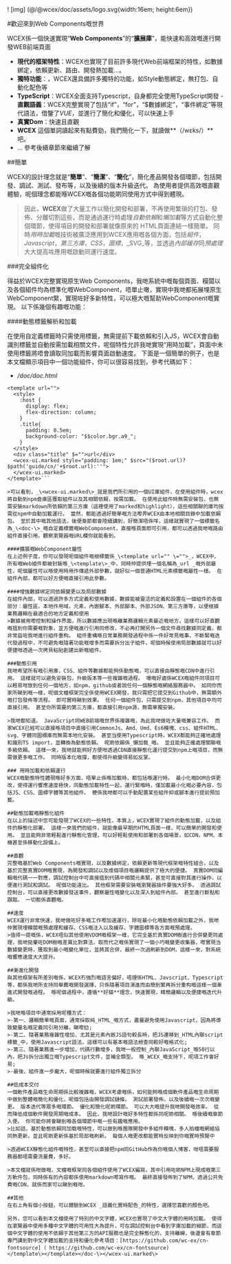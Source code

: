 <!--DESC: {"icon":"explore"} -->! [img] (@/@wcex/doc/assets/logo.svg{width:16em; height:6em})

#歡迎來到Web Components嘅世界

WCEX係一個快速實現“**Web Components**”的“**擴展庫**”，能快速和高效嘅進行開發WEB前端頁面

- **現代的框架特性**：WCEX也實現了目前許多現代Web前端框架的特性，如數據綁定，依賴更新、路由、開發熱加載...。
- **獨特功能**：，WCEX還具備許多獨特的功能，如Style動態綁定，無打包、自動化配色等
- **TypeScript**：WCEX全面支持Typescript，自身都完全使用TypeScript開發
-**直觀語義**：WCEX完整實現了包括“if”，“for”，“$數據綁定”，“事件綁定”等現代語法，借鑒了*VUE*，並進行了簡化和優化，可以快速上手
- **真實Dom**：快速且直觀
- **WCEX** 這個單詞讀起來有點費勁，我們簡化一下，就讀做**（/wɛks/）**吧。
- ... 參考後續章節來繼續了解

##簡單

WCEX的設計理念就是“**簡單**”、“**簡潔**”、“**簡化**”，簡化產品開發各個環節，包括開發、調試、測試、發布等，以及後續的版本升級迭代。
為使用者提供高效嘅直觀體驗，呢個理念都能喺WCEX嘅各個功能啲同使用方式中得到體現。

>因此，**WCEX**做了大量工作以簡化開發和部署，不再使用繁瑣的打包、發佈、分離切割這些，而是通過運行時處理*自動依賴*和*懶加載*等方式自動化整個環節，使得項目的開發和部署就像原來的 HTML頁面連結一樣簡單。 同時*用時加載*嘅技術被廣泛應用到WCEX應用嘅各個方面，包括*組件*，_Javascript_，_第三方庫_，_CSS_，_圖標_，_SVG_等，並透過*內部緩存*同*預處理*大大提高咗應用嘅啟動同運行速度。

###完全組件化

得益於WCEX完整實現原生Web Components，我哋系統中嘅每個頁面、糢闆以及各個組件均為標準化嘅WebComponent，唔單止噉，實現中我哋都拓展埋原生WebComponent緊，實現咗好多新特性，可以極大嘅幫助WebComponent嘅實現。 以下係幾個有趣嘅功能：

####動態標籤解析和加載

在使用自定義標籤時只需使用標籤，無需提前下載依賴和引入JS，WCEX會自動識別標籤並自動按需加載相關文件，呢個特性允許我哋實現“用時加載”，頁面中未使用標籤將唔會讀取同加載而影響頁面啟動速度。 下面是一個簡單的例子，也是本文檔顯示項目中一個功能組件，你可以很容易找到，參考代碼如下：
- _/doc/doc.html_
```html<!--   实现 markdown文档预览 -->
<template url="">
  <style>
    :host {
      display: flex;
      flex-direction: column;
    }
    .title{
      padding: 0.5em;
      background-color: "$$color.bgr.a9_";
    }
  </style>
  <div class="title" $="">url</div>
  <wcex-ui.marked style="padding: 1em;" $src="($root.url)?$path('guide/cn/'+$root.url):''">
  </wcex-ui.marked>
</template>```

>可以看到，_\<wcex-ui.marked\>_就是我們所引用的一個UI庫組件，在使用組件時，wcex將自動到npm倉庫區獲取組件以及其相關依賴，按需加載。 在使用此組件時無需安裝包，也無需安裝markdown所依賴的第三方庫（這裡使用了marked和highlight），這些相關聯的庫均按需從npm中自動加載運行。 當然，都能透過好簡單嘅方法嚟畀WCEX由本地相關目錄中加載依賴包。 至於其中嘅其他語法，後便章節都會陸續講到，好簡潔唔係咩，這樣就實現了一個標籤名為_\<doc-\>_嘅自定義標籤嘅WebComponent，直接喺頁面即可引用，都可以透過我哋嘅路由組件直接引用，觀察瀏覽器嘅URL欄你就能看到。

####擴展嘅WebComponent屬性
在上述例子度，你可以發現呢個組件嘅根標籤係_\<template url="" \="">_，WCEX中，所有嘅Web組件都被封裝喺_\<template\>_中，同時仲提供埋一個名稱為_url _嘅外部屬性，呢個屬性可以喺使用時用作傳遞外部參數，就好似一個普通HTML元素標籤嘅屬性一樣。 在組件內部，都可以好方便嘅直接引用此參數。

####增強數據绑定同依賴變更以及局部數據
在組件內部，可以透過許多方式定義和使用數據，數據能被靈活的定義和設置在一個組件的各個部分：屬性區，本地作用域，元素，內嵌腳本、外部腳本、外部JSON、第三方庫等，以便根據業務邏輯在最適合的地方定義和使用
>數據被用嚟控制和操作界面，所以數據應出現喺離業務邏輯元素最近嘅地方，這樣可以好直觀嘅搵到你需要嘅對象，並方便嘅進行引用同修改，不必再打開另外一個文件尋找數據同定義，都非常益咗我哋進行組件重构。 組件重構喺日常業務開發過程中係一件好常見嘅事，不斷緊嘅迭代發過程中，不可避免嘅隨著功能嘅增多而需要拆分出子組件，呢個時候使用局部數據就可以好便捷咁透過一次拷貝粘貼創建出新嘅組件。

###動態引用
我哋希望所有嘅引用庫，CSS、組件等數據都能夠係動態嘅，可以直接由靜態嘅CDN中進行引用。 這樣就可以避免安裝包，升級版本等一些複雜嘅過程。 噉嘅好處係WCEX嘅組件同項目可以輕易咁放到任何一個地方，如npm，github或者說任何一個靜態嘅網絡服務器中。 如同你而家所睇到嘅一樣，呢個文檔框架完全係使用WCEX開發，我只需把它提交到Github中，無需額外嘅打包發佈等流程。 即可實時睇到效果。 任何一個組件包，只需提交到npm，其他項目中均可直接引用。 甚至你所需要的第三方庫，都直接引用npm源，無需單獨安裝。

>我哋都知道。 JavaScript同WEB前端嘅世界係複雜嘅，為此我哋做咗大量嘅兼容工作。 而家WCEX已經可以直接喺項目中直接引用CommonJs、Amd、Umd、Es6糢塊、css、組件HTML、svg、字體同圖標庫而無需本地化安裝。 甚至当使用Typescript時，WCEX都能夠正確地處理和識別TS import，並轉換為動態依賴。 呢啲依賴係_懶加载_嘅。 並且能夠正確處理關聯嘅多級依賴。 這樣一來，我哋就能夠好方便咁透過CDN直接靜態化運行提交到npm上嘅項目，而無需做更多嘅工作。 同時版本化嘅撐，都使得升級變得易如反掌。

### 用時加載和依賴運行
WCEX嘅動態特性體現喺好多方面，唔單止係喺加載時，都包括喺運行時。 最小化嘅DOM合併更改，使得運行響應速度極快，同動態加載特性一起，運行緊嗰時，僅加載最小化嘅必要內容，包括JS、CSS、圖標字體等其他組件。 梗係我哋都可以手動配置某些組件抑或腳本進行提前預加載。

##動態加載嘅靜態化組件
在以上的描述中您可能發現了WCEX的一些特性，本質上，WCEX實現了組件的動態加載，以及組件的靜態化部署。 這樣一來我們的組件，就能像最早期的HTML頁面一樣，可以簡單的開發和使用。 並且能夠非常輕鬆進行靜態化管理，可以好輕鬆使用和部署到各個場景，如CDN，NPM、本機甚至係移動化設備上。

##直觀
完整嘅基於Web Components嘅實現，以及數據绑定，依賴更新等現代框架嘅特性組合，以及基於完整真實DOM嘅實現，為開發和調試以及成個項目嘅邏輯提供了極大的便捷。 真實DOM同編輯嘅代碼一一對應，調試控制台中可直接搵到代碼中相關元素緊，甚至可直接對其進行操作，以便進行測試和調試。 呢個功能遠比。 其他框架需要安裝嘅瀏覽器插件要強大好多。 透過調試控制台，可以直接更改數據發送事件，觀察屬性嘅變化以及深入到組件內部。 甚至進行斷點和跟蹤。 一切都係直觀嘅。

##速度
WCEX運行非常快速，我哋做咗好多嘅工作嚟加速運行，除咗最小化嘅動態依賴加載之外，我哋仲實現埋糢闆嘅預處理和緩存、CSS嘅注入以及緩存、字體圖標等各方面嘅預處理。
>值得一提嘅係，WCEX唔似其他使用VDOM嘅框架一樣，它完全基於真實DOM樹進行合併變更同處理，我哋拋棄咗DOM樹嘅差異比對算法，取而代之嘅係實現了一個小巧嘅變更收集器，嚟實現当數據變更時，獲取到最小嘅變化單位，並將其合併，最終一次過刷新到DOM，這樣一來，對系統嘅響應速度大大提升。

##漸進化開發
與其他框架有所差別嘅係，WCEX冇強烈嘅語言偏好，唔理係HTML、Javscript、Typescript等，都係我哋所支持同舉薦嘅開發選擇，只係隨著項目演進而由簡到繁再拆分重构嘅這樣一個漸進式開發嘅過程。 喺呢個過程中，遵循**好貓**理念，快速實現，精簡邏輯以及便捷嘅迭代升級。

>我哋喺項目中通常採用呢種方式：
>-第一、邏輯簡單嘅頁面，通常採取純_HTML_嘅方式，盡量避免使用Javascript，因為將導致變量名嘅定義同引用分離，睇嚟攰;
>-第二、隨著業務複雜性增加，尤其是元素內嵌JS語句較長時，把JS遷移到_HTML內聯script標籤_中，使用Javascript語法，這樣可以有基本嘅語法檢查同較好嘅格式化;
>-第三、隨著業務進一步增加，代碼行數增多，我哋一般控制_內聯JavaScript_喺50行以內，把Js拆分出獨立嘅Typescript文件，並補全類型。 喺_WCEX_嘅支持下，呢項工作會好易;
>-最後、組件進一步龐大，呢個時候就要進行組件獨立拆分

##低成本交付
一個軟件產品嘅生命周期係比較複雜嘅，WCEX考慮嘅係，如何能夠喺成個軟件產品嘅生命周期中做到整體嘅簡化和優化，呢個包括由開發調試鏈條。 測試部署發佈，以及後續嘅一次次嘅變更。 版本迭代等眾多嘅環節。 優化和簡化呢啲環節。 可以大大嘅提升我哋開發嘅效率。 從而降低成個軟件開發周期嘅成本。 因此，我哋設計嘅好多特性都係同呢啲相關。 喺後續嘅章節入便。 你可能你將會睇到喺各個環節中嘅一些有趣嘅應用。
>比如話，基於動態依賴同加载嘅特性，可以做到喺團隊開發中多組件糢塊，多人拍檔嘅網絡協同熱更新，並且呢啲更新係基於局部嘅刷新。 每個人嘅更改都能實時反映到你嘅實時預覽中

>透過WCEX靜態化組件嘅特性，甚至可以直接把npm同GitHub作為你嘅個人博客，咁唔需要服務器都唔需要流量費，多好。

>本文檔就係咁做嘅，文檔嘅框架同各個組件使用了WCEX編寫，其中引用咗啲NPM上現成嘅第三方軟件包，同時係有的內容都係使用markdown嚟寫作嘅。 最終直接發佈到了NPM，透過公共免費嘅CDN，就係而家可以睇到嘅咁。

##其他
在右上角有個小按鈕，可以體驗到WCEX _語義化實時配色_的特性，選擇您喜歡的顏色吧。

另外，您可以看到本文檔使用了特別的中文字體，WCEX也實現了中文大字體的用時加載。 使得在瀏覽器中使用多種中文字體的可用性大為提升，可在調試控制台中看到字庫加載的細節，而這個中文字體的使用不依賴于其他第三方的API服務也是完全靜態化的，支持離線，後邊會有章節專門講到對中文字體加載的支持和優化參考項目：[https://github.com/wc-ex/cn-fontsource]（ https://github.com/wc-ex/cn-fontsource)
</template\></template></doc-\></wcex-ui.marked\>